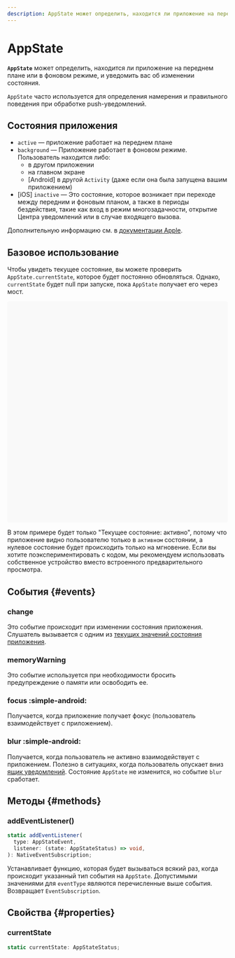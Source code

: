 ```yaml
---
description: AppState может определить, находится ли приложение на переднем плане или в фоновом режиме, и уведомить вас об изменении состояния
---
```


# AppState

**`AppState`** может определить, находится ли приложение на переднем плане или в фоновом режиме, и уведомить вас об изменении состояния.

`AppState` часто используется для определения намерения и правильного поведения при обработке push-уведомлений.

## Состояния приложения

-   `active` — приложение работает на переднем плане
-   `background` — Приложение работает в фоновом режиме. Пользователь находится либо:
    -   в другом приложении
    -   на главном экране
    -   [Android] в другой `Activity` (даже если она была запущена вашим приложением)
-   [iOS] `inactive` — Это состояние, которое возникает при переходе между передним и фоновым планом, а также в периоды бездействия, такие как вход в режим многозадачности, открытие Центра уведомлений или в случае входящего вызова.

Дополнительную информацию см. в [документации Apple](https://developer.apple.com/documentation/uikit/app_and_scenes/managing_your_app_s_life_cycle).

## Базовое использование

Чтобы увидеть текущее состояние, вы можете проверить `AppState.currentState`, которое будет постоянно обновляться. Однако, `currentState` будет null при запуске, пока `AppState` получает его через мост.

<div data-snack-id="@bndby/appstate-example" data-snack-platform="web" data-snack-preview="true" data-snack-theme="light" style="overflow:hidden;background:#F9F9F9;border:1px solid var(--color-border);border-radius:4px;height:505px;width:100%"></div>

В этом примере будет только "Текущее состояние: активно", потому что приложение видно пользователю только в `активном` состоянии, а нулевое состояние будет происходить только на мгновение. Если вы хотите поэкспериментировать с кодом, мы рекомендуем использовать собственное устройство вместо встроенного предварительного просмотра.

## События {#events}

### change

Это событие происходит при изменении состояния приложения. Слушатель вызывается с одним из [текущих значений состояния приложения](appstate.md#app-states).

### memoryWarning

Это событие используется при необходимости бросить предупреждение о памяти или освободить ее.

### focus :simple-android:

Получается, когда приложение получает фокус (пользователь взаимодействует с приложением).

### blur :simple-android:

Получается, когда пользователь не активно взаимодействует с приложением. Полезно в ситуациях, когда пользователь опускает вниз [ящик уведомлений](https://developer.android.com/guide/topics/ui/notifiers/notifications#bar-and-drawer). Состояние `AppState` не изменится, но событие `blur` сработает.

## Методы {#methods}

### addEventListener()

```ts
static addEventListener(
  type: AppStateEvent,
  listener: (state: AppStateStatus) => void,
): NativeEventSubscription;
```

Устанавливает функцию, которая будет вызываться всякий раз, когда происходит указанный тип события на `AppState`. Допустимыми значениями для `eventType` являются перечисленные выше события. Возвращает `EventSubscription`.

## Свойства {#properties}

### currentState

```ts
static currentState: AppStateStatus;
```
